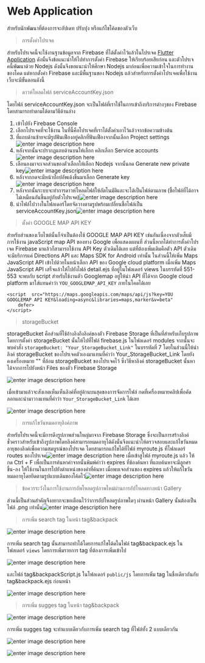 
# Web Application
สำหรับนักพัฒนาที่ต้องการจะอัปเดท ปรับปุง หรือแก้ไขโค้ดของตัวเว็บ

> การตั้งค่าโปรเจค

สำหรับโปรเจคนี้จะใช้งานฐานข้อมูลจาก Firebase ที่ได้ตั้งค่าไว้แล้วในโปรเจค [Flutter Application](https://github.com/MANON-T/Newbie_Camping/tree/main/Flutter%20Application) ดังนั้นจึงข้อแนะนำให้ไปทำการตั้งค่า Firebase ให้เรียบร้อยเสียก่อน และตัวโปรเจคนี้พัฒนาด้วย Nodejs ดังนั้นจึงขอแนะนำให้ศึกษา Nodejs มาก่อนเพื่อความเข้าใจในการทำงานของโคด แต่หากตั้งค่า Firebase และมีพื้นฐานของ Nodejs แล้วสำหรับการตั้งค่าโปรเจคเพื่อใช้งานเว็บจะมีขั้นตอนดังนี้

> ดาวห์โหลดไฟล์ serviceAccountKey.json

โดยไฟล์ serviceAccountKey.json จะเป็นไฟล์ที่เราใช้ในการเข้าถึงบริการต่างๆของ Firebase โดยสามารถทำตามได้ตามวิธีด้านล่าง

 1. เข้าไปยัง Firebase Console
 2. เลือกโปรเจคที่จะใช้งาน ในที่นี้คือโปรเจคที่เราได้ตั้งค่าเอาไว้แล้วจากข้อความข้างต้น
 3. ที่แถบด้านซ้ายจะมีรูปฟันเฟืองอยู่คลิกที่ฟันเฟืองจากนั้นเลือก Project settings![enter image description here](https://github.com/MANON-T/Newbie_Camping/blob/main/Tutorial%20Material/Web%20Application/get_serviceAccountKey_1.png)
 4. หลังจากนั้นจะปรากฏแถบด้านบนให้เลือก คลิกเลือก Service accounts![enter image description here](https://github.com/MANON-T/Newbie_Camping/blob/main/Tutorial%20Material/Web%20Application/get_serviceAccountKey_2.png)
 5. เลือนลงมาจะเจอส่วนของตัวเลือกให้เลือก Nodejs จากนั้นกด Generate new private key![enter image description here](https://github.com/MANON-T/Newbie_Camping/blob/main/Tutorial%20Material/Web%20Application/get_serviceAccountKey_3.png)
 6. หลังจากกดจะมีหน้าป๊อปอัพเด้งขึ้นมาเลือก Generate key![enter image description here](https://github.com/MANON-T/Newbie_Camping/blob/main/Tutorial%20Material/Web%20Application/get_serviceAccountKey_4.png)
 7. หลังจากนั้นระบบจะทำการดาวห์โหลดไฟล์ให้อัตโนมัติและจะได้เป็นไฟล์ตามภาพ (ชื้อไฟล์ที่ได้อาจไม่เหมือนกันขึ้นอยู่กับตัวโปรเจค)![enter image description here](https://github.com/MANON-T/Newbie_Camping/blob/main/Tutorial%20Material/Web%20Application/get_serviceAccountKey_5.png)
 8. นำไฟล์ไปวางในโฟลเดอร์โดยจัดวางตามรูปพร้อมเปลี่ยนชื่อไฟล์เป็น serviceAccountKey.json![enter image description here](https://github.com/MANON-T/Newbie_Camping/blob/main/Tutorial%20Material/Web%20Application/get_serviceAccountKey_6.png)

> ตั้งค่า GOOGLE MAP API KEY

สำหรับส่วนของเว็บไซต์นั้นก็จำเป็นต้องใช้ GOOGLE MAP API KEY เช่นกันเนื่องจากตัวเส็บมีการใช้งาน javaScript map API ของทาง Google เพื่อแสดงแผนที่ ส่วนนี้หากได้ทำการตั้งค่าโปรเจค Firebase มาแล้วก็สามารถใช้งาน API Key ตัวเดิมได้เลย แต่ที่ต้องเพิ่มเติมคือตัว API ตัวเดิมจะมีบริการแค่ Directions API และ Maps SDK for Android เท่านั้น ในส่วนนี้ให้เพิ่ม Maps JavaScript API เข้าไปด้วยในหน้าเลือก API ของ Google cloud platform เมื่อเพิ่ม Maps JavaScript API เสร็จแล้วให้ไปยังไฟล์ detail.ejs ที่อยู่ในโฟลเดอร์ views ในบรรทัดที่ 551-553 จะพบกับ script สำหรับใช้งานตัว Googlemap อยู่ให้นำ API ที่ได้จาก Google cloud platform มาใส่แทนคำว่า `YOU_GOOGLEMAP_API_KEY` ภายในโคดได้เลย

    <script  src="https://maps.googleapis.com/maps/api/js?key=YOU GOOGLEMAP API KEY&loading=async&libraries=maps,marker&v=beta"
		defer>
	</script>

> storageBucket

storageBucket คือส่วนที่ใช้อ้างอิงถึงลิงค์ของตัว Firebase Storage ที่เป็นที่สำหรับเก็บรูปภาพ โดยการตั้งค่า storageBucket นั้นให้ไปที่ไฟล์ firebase.js ในโฟลเดอร์ modules จากนั้นจะพบคำสั่ง `storageBucket: "Your_StorageBucket_Link"` ในบรรทัดที่ 7 โดยในส่วนนี้ให้นำลิงค์ storageBucket ของโปรเจคตัวเองมาแทนที่คำว่า Your_StorageBucket_Link โดยยังคงเครื่องหมาย "" ที่ล้อม storageBucket ของโปรเจคไว้ ซึ่งวิธีหาลิงค์ storageBucket นั้นหาได้จากการไปยังหน้า Files ของตัว Firebase Storage

![enter image description here](https://github.com/MANON-T/Newbie_Camping/blob/main/Tutorial%20Material/Firebase%20Storage%20bar/File.png)

เมื่อเข้ามาแล้วจะสังเกตเห็นเห็นลิงค์ที่อยู่ด้านบนสุดของการจัดการไฟล์ กดที่เครื่องหมายคลิปเพื่อคัดลอกและนำมาวางแทนที่คำว่า `Your_StorageBucket_Link` ได้เลย

![enter image description here](https://github.com/MANON-T/Newbie_Camping/blob/main/Tutorial%20Material/Web%20Application/get_storageBucket_link.png)
 
> การแก้ไขวันหมดอายุลิงค์ภาพ

สำหรับโปรเจคนี้จะมีการดึงรูปภาพส่วนใหญ่มาจาก Firebase Storage ซึ่งจะเป็นการสร้างลิงค์ชั่วคราวสำหรับเข้าถึงรูปภาพโดยลิงค์สามารถหมดอายุได้ดังนั้นจึงแนะนำให้ตรวจสอบและแก้ไขวันหมดอายุของลิงค์เพื่อความสมบูรณ์ของโปรเจค โดยสามารถแก้ไขได้ที่ไฟล์ myroute.js ที่โฟลเดอร์ routes ของโปรเจค![enter image description here](https://github.com/MANON-T/Newbie_Camping/blob/main/Tutorial%20Material/Web%20Application/expires_change_1.png)
เมื่อเข้าสูไฟล์ myroute.js แล้ว ให้กด Ctrl + F เพื่อเป็นการค้นหาคำจากนั้นพิมพ์คำว่า expires ที่ช้องค้นหา ที่แถบค้นหาจะมีลูกศร ขึ้น-ลง ให้ใช้งานในการไปยังตำแหน่งของคำที่ค้นหา เมื่อพบเจอส่วนของ expires แล้วให้แก้ไขวันหมดอายุโดยยึดตามรูปแบบเดิมของโค้ดไว้![enter image description here](https://github.com/MANON-T/Newbie_Camping/blob/main/Tutorial%20Material/Web%20Application/expires_change_2.png)

> ข้อควรระวังในการใช้งานการอัพโหลดรูปภาพใหม่ผ่านการอัปโหลดทางหน้า Gallery

ส่วนนี้เป็นส่วนสำคัญจึงอยากจะขอเตือนไว้ว่าการอัปโหลดรูปภาพใดๆ ผ่านหน้า Gallery นั้นต้องเป็นไฟล์ .png เท่านั้น![enter image description here](https://github.com/MANON-T/Newbie_Camping/blob/main/Tutorial%20Material/Web%20Application/gallery_upload_warning.png)

> การเพิ่ม search tag ในหน้า tag&backpack

![enter image description here](https://github.com/MANON-T/Newbie_Camping/blob/main/Tutorial%20Material/Web%20Application/Add_Tag_1.png)

การเพิ่ม search tag นั้นสามารถทำได้โดยการแก้ไขโด้ดในไฟล์ tag&backpack.ejs ในโฟลเดอร์ `views` โดยการเพิ่มรายการ tag ที่ต้องการเพิ่มเข้าไป

![enter image description here](https://github.com/MANON-T/Newbie_Camping/blob/main/Tutorial%20Material/Web%20Application/Add_Tag_2.png)

และไฟล์ tag&backpackScript.js ในโฟลเดอร์ `public/js` โดยการเพิ่ม tag ในชื่อเดียวกันกับ tag&backpack.ejs ก่อนหน้า

![enter image description here](https://github.com/MANON-T/Newbie_Camping/blob/main/Tutorial%20Material/Web%20Application/Add_Tag_3.png)

> การเพิ่ม sugges tag ในหน้า tag&backpack

![enter image description here](https://github.com/MANON-T/Newbie_Camping/blob/main/Tutorial%20Material/Web%20Application/Add_suggesTag_1.png)

การเพิ่ม sugges tag จะทำแบบเดียวกับการเพิ่ม search tag ที่ไฟล์ทั้ง 2 แบบเดียวกัน

![enter image description here](https://github.com/MANON-T/Newbie_Camping/blob/main/Tutorial%20Material/Web%20Application/Add_suggesTag_2.png)

![enter image description here](https://github.com/MANON-T/Newbie_Camping/blob/main/Tutorial%20Material/Web%20Application/Add_suggesTag_3.png)

